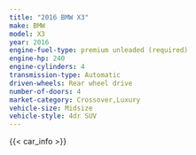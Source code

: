 ```yaml
---
title: "2016 BMW X3"
make: BMW
model: X3
year: 2016
engine-fuel-type: premium unleaded (required)
engine-hp: 240
engine-cylinders: 4
transmission-type: Automatic
driven-wheels: Rear wheel drive
number-of-doors: 4
market-category: Crossover,Luxury
vehicle-size: Midsize
vehicle-style: 4dr SUV
---
```


{{< car_info >}}
